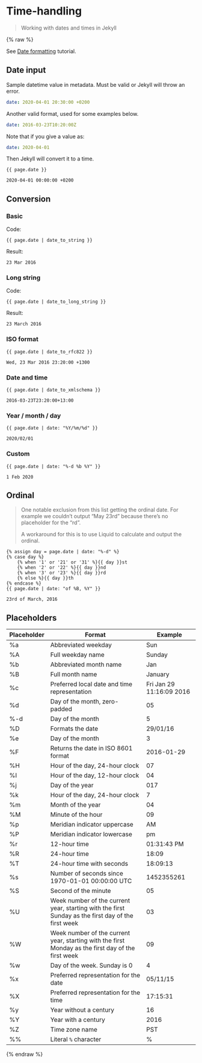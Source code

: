 # Time-handling
> Working with dates and times in Jekyll

{% raw %}

See [Date formatting](https://learn.cloudcannon.com/jekyll/date-formatting/) tutorial.


## Date input

Sample datetime value in metadata. Must be valid or Jekyll will throw an error.

```yaml
date: 2020-04-01 20:30:00 +0200
```

Another valid format, used for some examples below.

```yaml
date: 2016-03-23T10:20:00Z
```

Note that if you give a value as:

```yaml
date: 2020-04-01
```

Then Jekyll will convert it to a time.

```liquid
{{ page.date }}
```
```
2020-04-01 00:00:00 +0200
```


## Conversion

### Basic

Code:

```liquid
{{ page.date | date_to_string }}
```

Result:

```
23 Mar 2016
```

### Long string

Code:

```
{{ page.date | date_to_long_string }}
```

Result:

```
23 March 2016
```

### ISO format

```liquid
{{ page.date | date_to_rfc822 }}
```

```
Wed, 23 Mar 2016 23:20:00 +1300
```

### Date and time

```liquid
{{ page.date | date_to_xmlschema }}
```

```
2016-03-23T23:20:00+13:00
```

### Year / month / day

```liquid
{{ page.date | date: "%Y/%m/%d" }}
```
```
2020/02/01
```

### Custom

```liquid
{{ page.date | date: "%-d %b %Y" }}
```

```
1 Feb 2020
```

## Ordinal

> One notable exclusion from this list getting the ordinal date. For example we couldn’t output “May 23rd” because there’s no placeholder for the “rd”.
> 
> A workaround for this is to use Liquid to calculate and output the ordinal.

```liquid
{% assign day = page.date | date: "%-d" %}
{% case day %}
    {% when '1' or '21' or '31' %}{{ day }}st
    {% when '2' or '22' %}{{ day }}nd
    {% when '3' or '23' %}{{ day }}rd
    {% else %}{{ day }}th
{% endcase %}
{{ page.date | date: "of %B, %Y" }}
```
```
23rd of March, 2016
```


## Placeholders

| Placeholder | Format                                                                                             | Example                  |
| ----------- | -------------------------------------------------------------------------------------------------- | ------------------------ |
| %a          | Abbreviated weekday                                                                                | Sun                      |
| %A          | Full weekday name                                                                                  | Sunday                   |
| %b          | Abbreviated month name                                                                             | Jan                      |
| %B          | Full month name                                                                                    | January                  |
| %c          | Preferred local date and time representation                                                       | Fri Jan 29 11:16:09 2016 |
| %d          | Day of the month, zero-padded                                                                      | 05                       |
| %-d         | Day of the month                                                                                   | 5                        |
| %D          | Formats the date                                                                                   | 29/01/16                 |
| %e          | Day of the month                                                                                   | 3                        |
| %F          | Returns the date in ISO 8601 format                                                                | 2016-01-29               |
| %H          | Hour of the day, 24-hour clock                                                                     | 07                       |
| %I          | Hour of the day, 12-hour clock                                                                     | 04                       |
| %j          | Day of the year                                                                                    | 017                      |
| %k          | Hour of the day, 24-hour clock                                                                     | 7                        |
| %m          | Month of the year                                                                                  | 04                       |
| %M          | Minute of the hour                                                                                 | 09                       |
| %p          | Meridian indicator uppercase                                                                       | AM                       |
| %P          | Meridian indicator lowercase                                                                       | pm                       |
| %r          | 12-hour time                                                                                       | 01:31:43 PM              |
| %R          | 24-hour time                                                                                       | 18:09                    |
| %T          | 24-hour time with seconds                                                                          | 18:09:13                 |
| %s          | Number of seconds since 1970-01-01 00:00:00 UTC                                                    | 1452355261               |
| %S          | Second of the minute                                                                               | 05                       |
| %U          | Week number of the current year, starting with the first Sunday as the first day of the first week | 03                       |
| %W          | Week number of the current year, starting with the first Monday as the first day of the first week | 09                       |
| %w          | Day of the week. Sunday is 0                                                                       | 4                        |
| %x          | Preferred representation for the date                                                              | 05/11/15                 |
| %X          | Preferred representation for the time                                                              | 17:15:31                 |
| %y          | Year without a century                                                                             | 16                       |
| %Y          | Year with a century                                                                                | 2016                     |
| %Z          | Time zone name                                                                                     | PST                      |
| %%          | Literal `%` character                                                                              | %                        |

{% endraw %}
